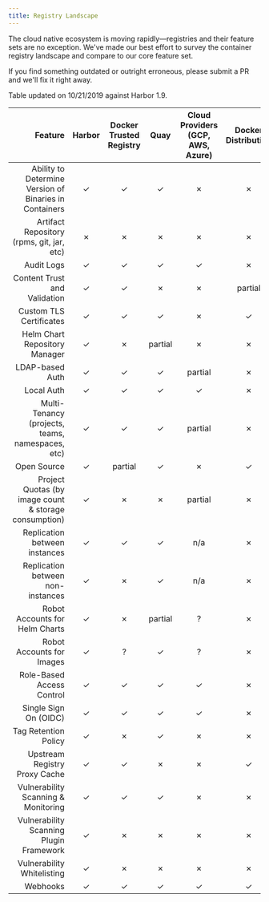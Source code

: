 ```yaml
---
title: Registry Landscape
---
```


The cloud native ecosystem is moving rapidly—registries and their feature sets are no exception. We've made our best effort to survey the container registry landscape and compare to our core feature set.

If you find something outdated or outright erroneous, please submit a PR and we'll fix it right away.

Table updated on 10/21/2019 against Harbor 1.9.

| Feature                                                | Harbor | Docker Trusted Registry | Quay    | Cloud Providers (GCP, AWS, Azure) | Docker Distribution         | Artifactory | GitLab   |
| -------------:                                         | :----: | :---------------------: | :-----: | :-------------------------------: | :-----------------:         | :---------: | :------: |
| Ability to Determine Version of Binaries in Containers | ✓      | ✓                       | ✓       | ✗                                 | ✗                           | ?           | ?        |
| Artifact Repository (rpms, git, jar, etc)              | ✗      | ✗                       | ✗       | ✗                                 | ✗                           | ✓           | partial  |
| Audit Logs                                             | ✓      | ✓                       | ✓       | ✓                                 | ✗                           | ✓           | ✓        |
| Content Trust and Validation                           | ✓      | ✓                       | ✗       | ✗                                 | partial                     | partial     | ✗        |
| Custom TLS Certificates                                | ✓      | ✓                       | ✓       | ✗                                 | ✓                           | ✓           | ✓        |
| Helm Chart Repository Manager                          | ✓      | ✗                       | partial | ✗                                 | ✗                           | ✓           | ✗        |
| LDAP-based Auth                                        | ✓      | ✓                       | ✓       | partial                           | ✗                           | ✓           | ✓        |
| Local Auth                                             | ✓      | ✓                       | ✓       | ✓                                 | ✗                           | ✓           | ✓        |
| Multi-Tenancy (projects, teams, namespaces, etc)       | ✓      | ✓                       | ✓       | partial                           | ✗                           | ✓           | ✓        |
| Open Source                                            | ✓      | partial                 | ✓       | ✗                                 | ✓                           | partial     | partial  |
| Project Quotas (by image count & storage consumption)  | ✓      | ✗                       | ✗       | partial                           | ✗                           | ✗           | ✗        |
| Replication between instances                          | ✓      | ✓                       | ✓       | n/a                               | ✗                           | ✓           | ✗        |
| Replication between non-instances                      | ✓      | ✗                       | ✓       | n/a                               | ✗                           | ✗           | ✗        |
| Robot Accounts for Helm Charts                         | ✓      | ✗                       | partial | ?                                 | ✗                           | ✗           | ✗        |
| Robot Accounts for Images                              | ✓      | ?                       | ✓       | ?                                 | ✗                           | ?           | ?        |
| Role-Based Access Control                              | ✓      | ✓                       | ✓       | ✓                                 | ✗                           | ✓           | ✗        |
| Single Sign On (OIDC)                                  | ✓      | ✓                       | ✓       | ✓                                 | ✗                           | partial     | ✗        |
| Tag Retention Policy                                   | ✓      | ✗                       | ✓       | ✗                                 | ✗                           | ✗           | ✗        |
| Upstream Registry Proxy Cache                          | ✓      | ✓                       | ✗       | ✗                                 | ✓                           | ✓           | ✗        |
| Vulnerability Scanning & Monitoring                    | ✓      | ✓                       | ✓       | ✗                                 | ✗                           | ✓           | partial  |
| Vulnerability Scanning Plugin Framework                | ✓      | ✗                       | ✗       | ✗                                 | ✗                           | ✗           | ✗        |
| Vulnerability Whitelisting                             | ✓      | ✗                       | ✗       | ✗                                 | ✗                           | ✗           | ✗        |
| Webhooks                                               | ✓      | ✓                       | ✓       | ✓                                 | ✓                           | ✓           | ✓        |
